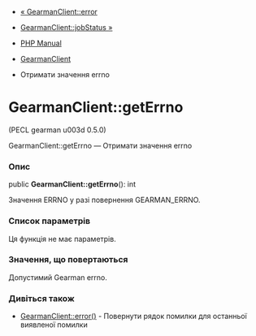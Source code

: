 - [« GearmanClient::error](gearmanclient.error.md)
- [GearmanClient::jobStatus »](gearmanclient.jobstatus.md)

- [PHP Manual](index.md)
- [GearmanClient](class.gearmanclient.md)
- Отримати значення errno

# GearmanClient::getErrno

(PECL gearman u003d 0.5.0)

GearmanClient::getErrno — Отримати значення errno

### Опис

public **GearmanClient::getErrno**(): int

Значення ERRNO у разі повернення GEARMAN_ERRNO.

### Список параметрів

Ця функція не має параметрів.

### Значення, що повертаються

Допустимий Gearman errno.

### Дивіться також

- [GearmanClient::error()](gearmanclient.error.md) - Повернути рядок
помилки для останньої виявленої помилки
